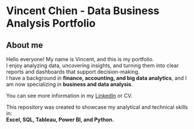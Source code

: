 # Vincent Chien - Data Business Analysis Portfolio

## About me
Hello everyone! My name is Vincent, and this is my portfolio.  
I enjoy analyzing data, uncovering insights, and turning them into clear reports and dashboards that support decision-making.  
I have a background in **finance, accounting, and big data analytics**, and I am now specializing in **business and data analysis**.

You can see more information in my [LinkedIn](https://www.linkedin.com/in/vincent-chien/) or CV.

This repository was created to showcase my analytical and technical skills in:  
**Excel, SQL, Tableau, Power BI, and Python.**
